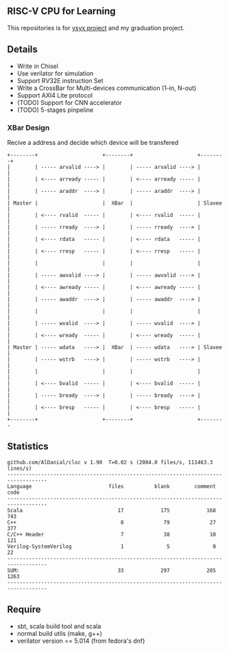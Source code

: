## RISC-V CPU for Learning

This repositories is for [ysyx project](https://ysyx.oscc.cc/docs/) and my graduation project.

## Details

- Write in Chisel
- Use verilator for simulation
- Support RV32E instruction Set
- Write a CrossBar for Multi-devices communication (1-in, N-out)
- Support AXI4 Lite protocol
- (TODO) Support for CNN accelerator
- (TODO) 5-stages pinpeline

### XBar Design

Recive a address and decide which device will be transfered
```
+--------+                     +--------+                     +--------+
|        | ----- arvalid ----> |        | ----- arvalid ----> |        |
|        | <---- arready ----- |        | <---- arready ----- |        |
|        | ----- araddr  ----> |        | ----- araddr  ----> |        |
| Master |                     |  XBar  |                     | Slavee |
|        | <---- rvalid  ----- |        | <---- rvalid  ----- |        |
|        | ----- rready  ----> |        | ----- rready  ----> |        |
|        | <---- rdata   ----- |        | <---- rdata   ----- |        |
|        | <---- rresp   ----- |        | <---- rresp   ----- |        |
|        |                     |        |                     |        |
|        | ----- awvalid ----> |        | ----- awvalid ----> |        |
|        | <---- awready ----- |        | <---- awready ----- |        |
|        | ----- awaddr  ----> |        | ----- awaddr  ----> |        |
|        |                     |        |                     |        |
|        | ----- wvalid  ----> |        | ----- wvalid  ----> |        |
|        | <---- wready  ----- |        | <---- wready  ----- |        |
| Master | ----- wdata   ----> |  XBar  | ----- wdata   ----> | Slavee |
|        | ----- wstrb   ----> |        | ----- wstrb   ----> |        |
|        |                     |        |                     |        |
|        | <---- bvalid  ----- |        | <---- bvalid  ----- |        |
|        | ----- bready  ----> |        | ----- bready  ----> |        |
|        | <---- bresp   ----- |        | <---- bresp   ----- |        |
+--------+                     +--------+                     +--------
```

## Statistics

```
github.com/AlDanial/cloc v 1.90  T=0.02 s (2084.0 files/s, 111463.3 lines/s)
-----------------------------------------------------------------------------------
Language                         files          blank        comment           code
-----------------------------------------------------------------------------------
Scala                               17            175            168            743
C++                                  8             79             27            377
C/C++ Header                         7             38             10            121
Verilog-SystemVerilog                1              5              0             22
-----------------------------------------------------------------------------------
SUM:                                33            297            205           1263
-----------------------------------------------------------------------------------
```

## Require

- sbt, scala build tool and scala
- normal build utils (make, g++)
- verilator version == 5.014 (from fedora's dnf)